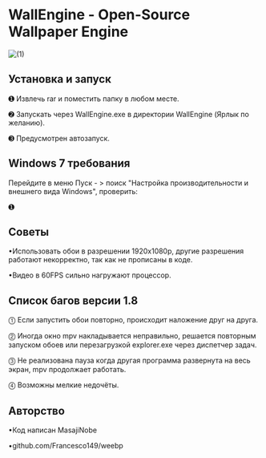 WallEngine - Open-Source Wallpaper Engine
============================= 

![(1)](https://user-images.githubusercontent.com/52446061/61069325-77132780-a425-11e9-9cac-3aeb00b9cc34.gif)


Установка и запуск 
----------- 
➊ Извлечь rar и поместить папку в любом месте. 

➋ Запускать через WallEngine.exe в директории WallEngine (Ярлык по желанию). 

➌ Предусмотрен автозапуск. 


Windows 7 требования
----------- 
Перейдите в меню Пуск - > поиск "Настройка производительности и внешнего вида Windows",
проверить:

➊




Советы 
-----------
•Использовать обои в разрешении 1920x1080p, 
другие разрешения работают некорректно, так как не прописаны в коде. 

•Видео в 60FPS сильно нагружают процессор. 


Список багов версии 1.8 
----------- 
⓵ Если запустить обои повторно, происходит наложение друг на друга. 

⓶ Иногда окно mpv накладывается неправильно, 
решается повторным запуском обоев или перезагрузкой explorer.exe через диспетчер задач. 

⓷ Не реализована пауза когда другая программа развернута на весь экран, 
mpv продолжает работать. 

⓸ Возможны мелкие недочёты. 


Авторство 
----------- 
•Код написан MasajiNobe 

•github.com/Francesco149/weebp